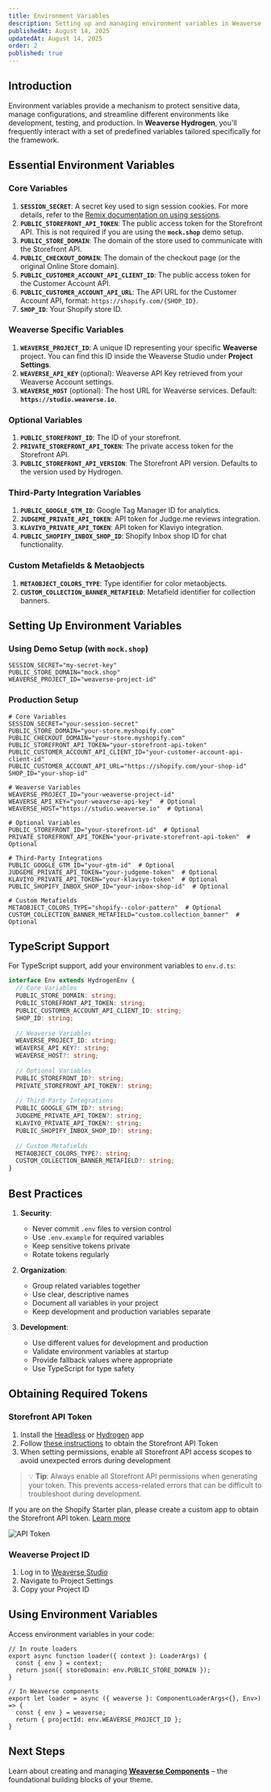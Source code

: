 ```yaml
---
title: Environment Variables
description: Setting up and managing environment variables in Weaverse Hydrogen theme.
publishedAt: August 14, 2025
updatedAt: August 14, 2025
order: 2
published: true
---
```


## Introduction

Environment variables provide a mechanism to protect sensitive data, manage configurations, and streamline different environments like development, testing, and production. In **Weaverse Hydrogen**, you'll frequently interact with a set of predefined variables tailored specifically for the framework.

## Essential Environment Variables

### Core Variables
1. **`SESSION_SECRET`**: A secret key used to sign session cookies. For more details, refer to the [Remix documentation on using sessions](https://remix.run/docs/en/v1/api/remix#use-session).
2. **`PUBLIC_STOREFRONT_API_TOKEN`**: The public access token for the Storefront API. This is not required if you are using the **`mock.shop`** demo setup.
3. **`PUBLIC_STORE_DOMAIN`**: The domain of the store used to communicate with the Storefront API.
4. **`PUBLIC_CHECKOUT_DOMAIN`**: The domain of the checkout page (or the original Online Store domain).
5. **`PUBLIC_CUSTOMER_ACCOUNT_API_CLIENT_ID`**: The public access token for the Customer Account API.
6. **`PUBLIC_CUSTOMER_ACCOUNT_API_URL`**: The API URL for the Customer Account API, format: `https://shopify.com/{SHOP_ID}`.
7. **`SHOP_ID`**: Your Shopify store ID.

### Weaverse Specific Variables
1. **`WEAVERSE_PROJECT_ID`**: A unique ID representing your specific **Weaverse** project. You can find this ID inside the Weaverse Studio under **Project Settings**.
2. **`WEAVERSE_API_KEY`** (optional): Weaverse API Key retrieved from your Weaverse Account settings.
3. **`WEAVERSE_HOST`** (optional): The host URL for Weaverse services. Default: **`https://studio.weaverse.io`**.

### Optional Variables
1. **`PUBLIC_STOREFRONT_ID`**: The ID of your storefront.
2. **`PRIVATE_STOREFRONT_API_TOKEN`**: The private access token for the Storefront API.
3. **`PUBLIC_STOREFRONT_API_VERSION`**: The Storefront API version. Defaults to the version used by Hydrogen.

### Third-Party Integration Variables
1. **`PUBLIC_GOOGLE_GTM_ID`**: Google Tag Manager ID for analytics.
2. **`JUDGEME_PRIVATE_API_TOKEN`**: API token for Judge.me reviews integration.
3. **`KLAVIYO_PRIVATE_API_TOKEN`**: API token for Klaviyo integration.
4. **`PUBLIC_SHOPIFY_INBOX_SHOP_ID`**: Shopify Inbox shop ID for chat functionality.

### Custom Metafields & Metaobjects
1. **`METAOBJECT_COLORS_TYPE`**: Type identifier for color metaobjects.
2. **`CUSTOM_COLLECTION_BANNER_METAFIELD`**: Metafield identifier for collection banners.

## Setting Up Environment Variables

### Using Demo Setup (with `mock.shop`)

```plaintext
SESSION_SECRET="my-secret-key"
PUBLIC_STORE_DOMAIN="mock.shop"
WEAVERSE_PROJECT_ID="weaverse-project-id"
```

### Production Setup

```plaintext
# Core Variables
SESSION_SECRET="your-session-secret"
PUBLIC_STORE_DOMAIN="your-store.myshopify.com"
PUBLIC_CHECKOUT_DOMAIN="your-store.myshopify.com"
PUBLIC_STOREFRONT_API_TOKEN="your-storefront-api-token"
PUBLIC_CUSTOMER_ACCOUNT_API_CLIENT_ID="your-customer-account-api-client-id"
PUBLIC_CUSTOMER_ACCOUNT_API_URL="https://shopify.com/your-shop-id"
SHOP_ID="your-shop-id"

# Weaverse Variables
WEAVERSE_PROJECT_ID="your-weaverse-project-id"
WEAVERSE_API_KEY="your-weaverse-api-key"  # Optional
WEAVERSE_HOST="https://studio.weaverse.io"  # Optional

# Optional Variables
PUBLIC_STOREFRONT_ID="your-storefront-id"  # Optional
PRIVATE_STOREFRONT_API_TOKEN="your-private-storefront-api-token"  # Optional

# Third-Party Integrations
PUBLIC_GOOGLE_GTM_ID="your-gtm-id"  # Optional
JUDGEME_PRIVATE_API_TOKEN="your-judgeme-token"  # Optional
KLAVIYO_PRIVATE_API_TOKEN="your-klaviyo-token"  # Optional
PUBLIC_SHOPIFY_INBOX_SHOP_ID="your-inbox-shop-id"  # Optional

# Custom Metafields
METAOBJECT_COLORS_TYPE="shopify--color-pattern"  # Optional
CUSTOM_COLLECTION_BANNER_METAFIELD="custom.collection_banner"  # Optional
```

## TypeScript Support

For TypeScript support, add your environment variables to `env.d.ts`:

```typescript
interface Env extends HydrogenEnv {
  // Core Variables
  PUBLIC_STORE_DOMAIN: string;
  PUBLIC_STOREFRONT_API_TOKEN: string;
  PUBLIC_CUSTOMER_ACCOUNT_API_CLIENT_ID: string;
  SHOP_ID: string;
  
  // Weaverse Variables
  WEAVERSE_PROJECT_ID: string;
  WEAVERSE_API_KEY?: string;
  WEAVERSE_HOST?: string;
  
  // Optional Variables
  PUBLIC_STOREFRONT_ID?: string;
  PRIVATE_STOREFRONT_API_TOKEN?: string;
  
  // Third-Party Integrations
  PUBLIC_GOOGLE_GTM_ID?: string;
  JUDGEME_PRIVATE_API_TOKEN?: string;
  KLAVIYO_PRIVATE_API_TOKEN?: string;
  PUBLIC_SHOPIFY_INBOX_SHOP_ID?: string;
  
  // Custom Metafields
  METAOBJECT_COLORS_TYPE?: string;
  CUSTOM_COLLECTION_BANNER_METAFIELD?: string;
}
```

## Best Practices

1. **Security**:
   - Never commit `.env` files to version control
   - Use `.env.example` for required variables
   - Keep sensitive tokens private
   - Rotate tokens regularly

2. **Organization**:
   - Group related variables together
   - Use clear, descriptive names
   - Document all variables in your project
   - Keep development and production variables separate

3. **Development**:
   - Use different values for development and production
   - Validate environment variables at startup
   - Provide fallback values where appropriate
   - Use TypeScript for type safety

## Obtaining Required Tokens

### Storefront API Token
1. Install the [Headless](https://apps.shopify.com/headless) or [Hydrogen](https://apps.shopify.com/hydrogen) app
2. Follow [these instructions](https://shopify.dev/docs/custom-storefronts/building-with-the-storefront-api/manage-headless-channels) to obtain the Storefront API Token
3. When setting permissions, enable all Storefront API access scopes to avoid unexpected errors during development

> 💡 **Tip**: Always enable all Storefront API permissions when generating your token. This prevents access-related errors that can be difficult to troubleshoot during development.

<doc-warning>If you are on the Shopify Starter plan, please create a custom app to obtain the Storefront API token. [Learn more](https://help.shopify.com/en/manual/apps/app-types/custom-apps)</doc-warning>

![API Token](https://cdn.shopify.com/s/files/1/0838/0052/3057/files/API-Token.webp?v=1743408636)

### Weaverse Project ID
1. Log in to [Weaverse Studio](https://studio.weaverse.io)
2. Navigate to Project Settings
3. Copy your Project ID

## Using Environment Variables

Access environment variables in your code:

```tsx
// In route loaders
export async function loader({ context }: LoaderArgs) {
  const { env } = context;
  return json({ storeDomain: env.PUBLIC_STORE_DOMAIN });
}

// In Weaverse components
export let loader = async ({ weaverse }: ComponentLoaderArgs<{}, Env>) => {
  const { env } = weaverse;
  return { projectId: env.WEAVERSE_PROJECT_ID };
}
```

## Next Steps

Learn about creating and managing **[Weaverse Components](/docs/development-guide/weaverse-component)** – the foundational building blocks of your theme.

